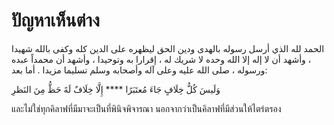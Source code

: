 # ปัญหาเห็นต่าง

الحمد لله الذي أرسل رسوله بالهدى ودين الحق ليظهره على الدين كله وكفى بالله شهيدا ، وأشهد أن لا إله إلا الله وحده لا شريك له ، إقرارا به وتوحيدا ، وأشهد أن محمداً عبده ورسوله ، صلى الله عليه وعلى آله وأصحابه وسلم تسليما مزيدا . أما بعد:

<i-quote>
<p>
وَلَيسَ كُلُّ خِلَافٍ جَاءَ مُعتَبَرًا **** إِلَّا خِلَافٌ لَهً حَظُّ مِنَ النَظرِ

และไม่ใช่ทุกคิลาฟที่มีมาจะเป็นที่พินิจพิจารณา นอกจากว่าเป็นคิลาฟที่มีส่วนให้ไตร่ตรอง
</p>
</i-quote>
